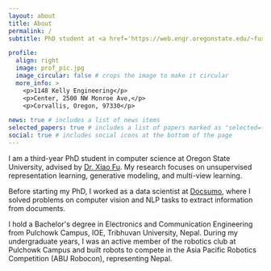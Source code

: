 ```yaml
---
layout: about
title: About
permalink: /
subtitle: PhD student at <a href='https://web.engr.oregonstate.edu/~fuxia/group.html'>Oregon State University</a>.

profile:
  align: right
  image: prof_pic.jpg
  image_circular: false # crops the image to make it circular
  more_info: >
    <p>1148 Kelly Engineering</p>
    <p>Center, 2500 NW Monroe Ave,</p>
    <p>Corvallis, Oregon, 97330</p>

news: true # includes a list of news items
selected_papers: true # includes a list of papers marked as "selected={true}"
social: true # includes social icons at the bottom of the page
---
```


I am a third-year PhD student in computer science at Oregon State University, advised by [Dr. Xiao Fu](https://web.engr.oregonstate.edu/~fuxia/). My research focuses on unsupervised representation learning, generative modeling, and multi-view learning.

Before starting my PhD, I worked as a data scientist at [Docsumo](https://www.docsumo.com/about), where I solved problems on computer vision and NLP tasks to extract information from documents.

I hold a Bachelor's degree in Electronics and Communication Engineering from Pulchowk Campus, IOE, Tribhuvan University, Nepal. During my undergraduate years, I was an active member of the robotics club at Pulchowk Campus and built robots to compete in the Asia Pacific Robotics Competition (ABU Robocon), representing Nepal.